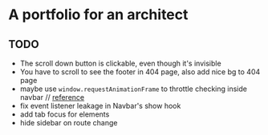 # A portfolio for an architect

## TODO

- The scroll down button is clickable, even though it's invisible
- You have to scroll to see the footer in 404 page, also add nice bg to 404 page
- maybe use `window.requestAnimationFrame` to throttle checking inside navbar // [ reference ](https://developer.mozilla.org/en-US/docs/Web/API/Document/scroll_event#examples)
- fix event listener leakage in Navbar's show hook
- add tab focus for elements
- hide sidebar on route change
